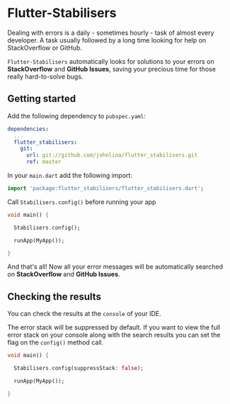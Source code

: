 # Flutter-Stabilisers

Dealing with errors is a daily - sometimes hourly - task of almost every developer. A task usually followed by a long time looking for help on StackOverflow or GitHub.


`Flutter-Stabilisers` automatically looks for solutions to your errors on **StackOverflow** and **GitHub Issues**, saving your precious time for those really hard-to-solve bugs.

## Getting started

Add the following dependency to `pubspec.yaml`:

```yaml
dependencies:
  ...
  flutter_stabilisers:
    git:
      url: git://github.com/johnlina/flutter_stabilisers.git
      ref: master
```

In your `main.dart` add the following import:

```dart
import 'package:flutter_stabilisers/flutter_stabilisers.dart';
```

Call `Stabilisers.config()` before running your app

```dart
void main() {

  Stabilisers.config();

  runApp(MyApp());

}
```

And that's all! Now all your error messages will be automatically searched on **StackOverflow** and **GitHub Issues**.

## Checking the results

You can check the results at the `console` of your IDE.

The error stack will be suppressed by default. If you want to view the full error stack on your console along with the search results you can set the flag on the `config()` method call.

```dart
void main() {

  Stabilisers.config(suppressStack: false);

  runApp(MyApp());

}
```
